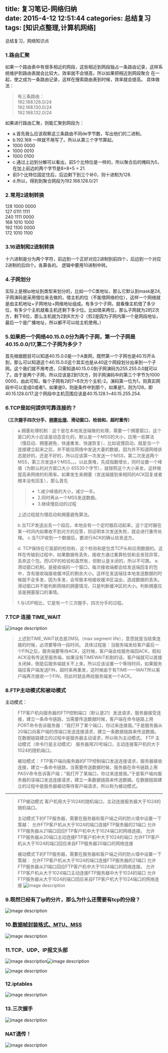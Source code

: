 title: 复习笔记-网络归纳  
date: 2015-4-12 12:51:44
categories: 总结复习
tags: [知识点整理,计算机网络] 
---
总结复习，网络知识点
<!--more-->
### 1.路由汇聚
如果一个路由表中有很多相近的网段，这些相近到网段独占一条路由记录，这样系统维护到路由表就会比较大，效率就不会很高，所以如果把相近到网段聚合 在一起，使之成为一条路由记录，这样在搜索路由表到时候，效率就会提高。
具体做法：
> 有三条路由：  
> 192.168.128.0/24  
> 192.168.130.0/24  
> 192.168.132.0/24    

如果进行路由汇聚，则能汇聚到网段为：
- a.首先我么应该观察这三条路由不同de字节数，写出他们的二进制。
- b.192.168 一样就不用写了。所以从第三个字节算起。
- 1000 0000
- 1000 0010
- 1000 0100
- c.通过上边到分解可以看出，前5个比特位是一样的，所以聚合后的掩码为5，在加上前边的两个字节是8+8+5 = 21.
- 前5个比特位固定住后，后边剩下到三个补0，则十进制为128.
- d.所以，得到到聚合网段为192.168.128.0/21

### 2.常用2进制转换
128    1000 0000  
127    0111 1111  
240    1111 0000  
168    1010 1000  
192    1100 0000  
172    1010 1100  
### 3.16进制和2进制转换
十六进制是分为两个字符，前边到一个正好对应2进制到前四个，后边到一个对应2进制的后四个。各算各的。
逻辑中要用10进制中转。

### 4.子网划分
实际上是根ip地址到类型来划分的，比如一个C类地址，那么它默认到mask是24,子网演码是采用借位来去做的，借主机的位（不能借网络的位），这样一个网络就是由主机地址+子网地址+网络地址组成。有多少个子网，就看像主机借了多少位，有多少个主机就看主机还剩下多少位。比如借来两位，那么子网就为2的2次方，剩下6位，那么主机就为2到6次方-2（剪2是因为子网内第一个是网段地址，最后一个是广播地址，所以都不可以给主机使用。）

### 5.如果把一个网络40.15.0.0分为两个子网，第一个子网是40.15.0.0/17,第二个子网为多少？

首先根据题目可以知道40.15.0.0是一个A类网，既然第一个子网也是40.15开头到，那么可以知道这个40.15.0.0这个其实也是从40这个网段划分出来到一个子网。这个我们就不用考虑，只需知道40.15.0.0到子网演码为255.255.0.0就可以了。由于是两个子网，所以应该是2到1次方，则子网演码中的第三个字节为1000 0000，由此可知，每个子网有2的7+8次方个主机-2。演码第一位为1，则真实网段中可以变成0或者1，如果是0，则是条件中到那个，如果是1，则为128，即40.15.128.0/17.这个网段中主机范围应该是40.15.128.1~40.15.255.254.
### 6.TCP是如何提供可靠连接的？
**（三次握手四次分手、[拥塞处理](http://blog.sina.com.cn/s/blog_48ebca64010003t0.html)、滑动窗口、检验和、超时重传）**
> a.拥塞处理机制：这个是在本地发送端做的处理，需要一个拥塞窗口，这个窗口的大小应该是动态变化的，默认是一个MSS的大小，应用一些算法（慢启动、拥塞避免、快速重发、快速恢复），比如说慢启动，就是当一个连接建立起来之后，并不能往网络中发送大量的数据，因为并不知道网络状态是好的，还是不好的，所以应该第一次发送一个MSS，第二次发送两个MSS，第三次发送4个MSS。。。以此类堆，先成指数增长，同时设置一个峰值（为默认的对方窗口大小 65535个字节），就按照这个大小来发，这样做提高来网络的利用率。如果发生来拥塞（发送端接到来相同的ACK回复或者根本没有回复），那么首先
> 
> > -  1.减少峰值的大小，减少一半。
> > -  2.同时再从一个MSS发送数据。
> > -  3.继续慢启动的过程
>  
> 上述过程就为慢启动和拥塞避免算法。
> 
> b.当TCP发送出去一个段后，本地会有一个定时器启动起来，这个定时器在某一时间内如果收不到对方的应答，则证明本次发送失败，就会进行重传处理。
> c.当TCP收到一个数据后，要进行ACK的确认给发送方。
> 
> d. TCP保持在它首部的检验和，这个检验和是包含TCP头和应用数据的。这样在传输到过程中，如果数据有丢失，接收方通过重算检验和会发现异常，丢弃这个包。而UDP的检验和虽然有，但默认是关闭的，所以不可靠。
> e.滑动窗口机制。是接收端的一个窗口，每次接收端都会给发送端回复的包中，含有接收端接收缓冲区的剩余大小。这样在发送端往本地发送数据的时候就不会多发，因为多发，会导致本地接收缓冲区溢出，造成数据的丢失。滑动窗口并不能判断网络的拥塞情况，只是判断缓冲区的大小。判断拥塞应该是拥塞窗口的事情。
> 
> f.与UDP相比，它是有一个三次握手，四次分手的过程。

### 7.TCP 连接 TIME_WAIT
![image description](http://7xkz95.com1.z0.glb.clouddn.com/15-8-10/55067698.jpg)

> 上述到TIME_WAIT状态是2MSL（max segment life），意思就是当结束连接的时候，必须要等待一段时间。
> 具体过程是：当服务端发给客户最后一个FIN之后，服务端要等待ACK，这时候，客户端会给服务端回ACK，假如ACK没有传送至服务端，如果没有TIMEWAIT机制的话，客户端就可以直接关闭掉，倒是后服务端就关不上来。所以应该设置一个等待时间，如果服务端往客户端发送FIN，超时来再重发，这时候由于有TIME——WAIT所以客户端再次接收一个FIN，则此时就会再给服务端发一个ACK。

### 8.FTP主动模式和被动模式

主动模式：
> FTP客户机向服务器的FTP控制端口（默认是21）发送请求，服务器接受连接，建立一条命令链路，当需要传送数据时候，客户端在命令链路上用PORT命令告诉服务器：“我打开了某个端口，你过来连接我。”于是服务器从20端口向客户端的改端口发送连接请求，建立一条数据链路来传送数据。在数据链路建立的过程中是服务器主动请求，所以称为主动模式。 
> FTP 主动模式（命令行是主动模式）
> 服务器用20号端口，主动连接客户机的大于1024的随机端口。
> 
> 被动模式：
> FTP客户端向服务器的FTP控制端口发送连接请求，服务器接收连接，建立一条命令链路，当需要传送数据时候，服务器在命令链路上用PASV命令告诉客户端；“我打开了某端口，你过来连接我。”于是客户端向服务器的该端口发送连接请求，建立一条数据链路来传送数据。在数据链路建立的过程中是服务器被动等待客户端请求，所以称为被动模式。

---

> FTP被动模式
> 客户机用大于1024的随机端口，主动连接服务器大于1024的随机端口。
> 
> 主动模式下的FTP服务器，需要在服务器和客户端之间的防火墙中设置一下策越：
> 允许FTP客户机从大于1024的端口连接FTP服务器的21端口
> 允许FTP服务器从21端口回应FTP客户机中大于1024端口的网络连接。
> 允许FTP服务器从20端口主动连接FTP客户机中大于1024的端口
> 允许FTP客户机从大于1024的端口回应来自FTP服务器20端口的网络连接
> 
> 被动模式下的FTP服务器，需要在服务器和客户端之间的防火墙中设置一下策越：
> 允许FTP客户机从大于1024的端口连接FTP服务器的21端口
> 允许FTP服务器从21端口回应FTP客户机中大于1024端口的网络连接。
> 允许FTP客户机从大于1024端口主动连接FTP服务器中大于1024的端口
> 允许FTP服务器从大于1024的端口回应来自FTP客户机大于1024端口的网络连接
![image description](http://7xkz95.com1.z0.glb.clouddn.com/15-8-10/20845911.jpg)

### 9.既然已经有了ip的分片，那么为什么还需要有tcp的分段？
![image description](http://7xkz95.com1.z0.glb.clouddn.com/15-8-10/72824121.jpg)

### 10.[数据帧封装格式、MTU、MSS](http://infotech.blog.51cto.com/391844/123859 )
![image description](http://7xkz95.com1.z0.glb.clouddn.com/15-8-10/12035922.jpg)

### 11.TCP、UDP、IP报文头部
![image description](http://7xkz95.com1.z0.glb.clouddn.com/15-8-10/22300570.jpg)![image description](http://7xkz95.com1.z0.glb.clouddn.com/15-8-10/48048979.jpg)

![image description](http://7xkz95.com1.z0.glb.clouddn.com/15-8-10/59323400.jpg)
### 12.iptables
![image description](http://7xkz95.com1.z0.glb.clouddn.com/15-8-10/41832642.jpg)
### 13.三次握手
![image description](http://7xkz95.com1.z0.glb.clouddn.com/15-8-10/40534034.jpg)
### NAT透传！
![image description](http://7xkz95.com1.z0.glb.clouddn.com/15-8-10/2700751.jpg)